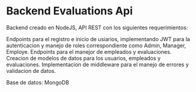 # Backend Evaluations Api
Backend creado en NodeJS, API REST con los siguientes requerimientos:

Endpoints para el registro e inicio de usiarios, implementando JWT para la autenticacion y manejo de roles correspondiente como Admin, Manager, Employe.
Endpoints para el manejor de empleados y evaluaciones.
Creacion de modelos de datos para los usuarios, empleados y evaluaciones.
Implementacion de middleware para el manejo de errores y validacion de datos.

Base de datos: MongoDB
